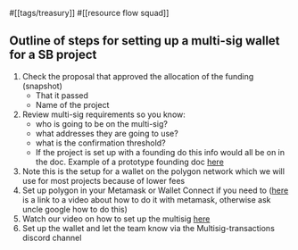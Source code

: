 #[[tags/treasury]] #[[resource flow squad]] 
## Outline of steps for setting up a multi-sig wallet for a SB project
1. Check the proposal that approved the allocation of the funding (snapshot)
	- That it passed
	- Name of the project
2. Review multi-sig requirements so you know:
	- who is going to be on the multi-sig?
	- what addresses they are going to use? 
	- what is the confirmation threshold?
	- If the project is set up with a founding do this info would all be on in the doc. Example of a prototype founding doc [here](https://app.clarity.so/superbenefit/notes/ec753aec-320d-413a-9f80-39b9ca9fe064)  
3. Note this is the setup for a wallet on the polygon network which we will use for most projects because of lower fees
4. Set up polygon in your Metamask or Wallet Connect if you need to ([here](https://www.youtube.com/watch?v=LAv_wpDVLlM) is a link to a video about how to do it with metamask, otherwise ask uncle google how to do this)
5. Watch our video on how to set up the multisig [here](https://www.loom.com/share/6da7ffbc2a4a4fb79893ac36a5189b10)
6. Set up the wallet and let the team know via the Multisig-transactions discord channel 





